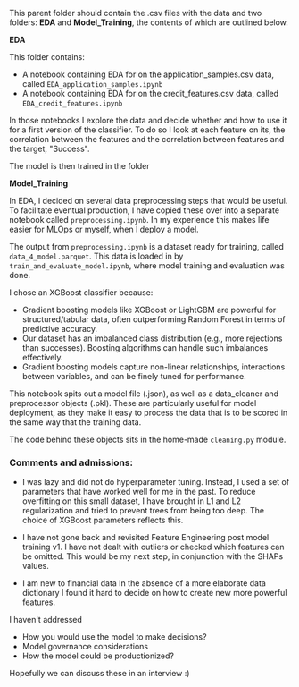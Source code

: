 
This parent folder should contain the .csv files with the data and two folders: **EDA** and **Model_Training**, the contents of which are outlined below.

__EDA__

This folder contains:
- A notebook containing EDA for on the application_samples.csv data, called `EDA_application_samples.ipynb`
- A notebook containing EDA for on the credit_features.csv data, called  `EDA_credit_features.ipynb`

In those notebooks I explore the data and decide whether and how to use it for a first version of the classifier.
To do so I look at each feature on its, the correlation between the features and the correlation between features and the target, "Success".

The model is then trained in the folder

__Model_Training__

In EDA, I decided on several data preprocessing steps that would be useful. To facilitate eventual production, I have copied these over into a separate notebook called `preprocessing.ipynb`.
In my experience this makes life easier for MLOps or myself, when I deploy a model.

The output from `preprocessing.ipynb` is a dataset ready for training, called `data_4_model.parquet`.
This data is loaded in by `train_and_evaluate_model.ipynb`, where model training and evaluation was done.

I chose an XGBoost classifier because:

- Gradient boosting models like XGBoost or LightGBM are powerful for structured/tabular data, often outperforming Random Forest in terms of predictive accuracy.
- Our dataset has an imbalanced class distribution (e.g., more rejections than successes). Boosting algorithms can handle such imbalances effectively.
- Gradient boosting models capture non-linear relationships, interactions between variables, and can be finely tuned for performance.

This notebook spits out a model file (.json), as well as a data_cleaner and preprocessor objects (.pkl). These are particularly useful for model deployment, as they make it easy to process the data that is to be scored in the same way that the training data.

The code behind these objects sits in the home-made `cleaning.py` module.



### Comments and admissions:

- I was lazy and did not do hyperparameter tuning.
Instead, I used a set of parameters that have worked well for me in the past.
To reduce overfitting on this small dataset, I have brought in L1 and L2 regularization and tried to prevent trees from being too deep.
The choice of XGBoost parameters reflects this.

- I have not gone back and revisited Feature Engineering post model training v1.
I have not dealt with outliers or checked which features can be omitted.
This would be my next step, in conjunction with the SHAPs values.

- I am new to financial data
In the absence of a more elaborate data dictionary I found it hard to decide on how to create new more powerful features.





I haven't addressed
- How you would use the model to make decisions?
- Model governance considerations 
- How the model could be productionized?

Hopefully we can discuss these in an interview :)